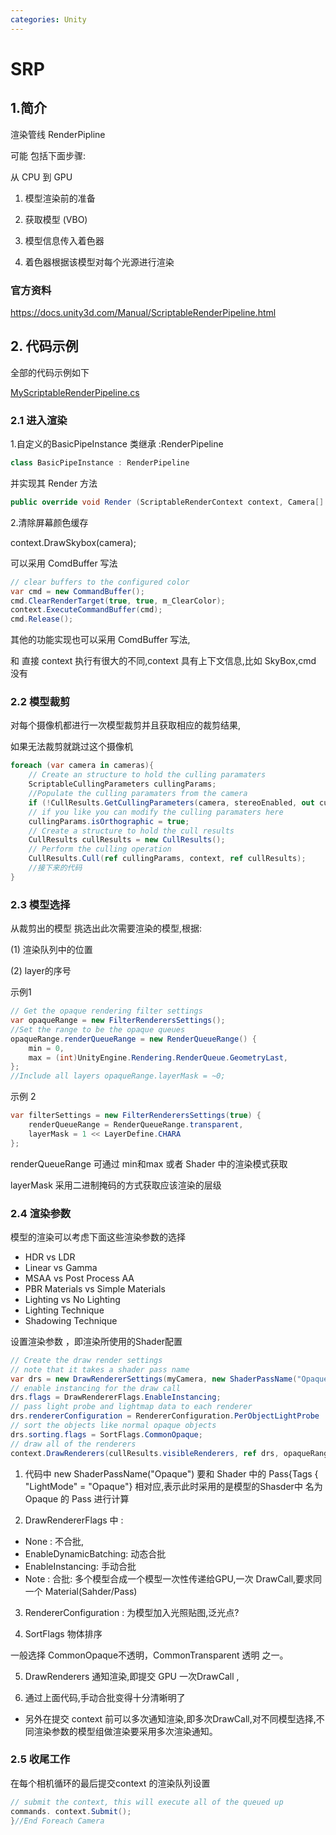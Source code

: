 ```yaml
---
categories: Unity
---
```



# SRP

## 1.简介

渲染管线 RenderPipline

可能 包括下面步骤:

从 CPU 到 GPU

1. 模型渲染前的准备

2. 获取模型 (VBO)

3. 模型信息传入着色器

4. 着色器根据该模型对每个光源进行渲染

   

### 官方资料

https://docs.unity3d.com/Manual/ScriptableRenderPipeline.html



## 2. 代码示例

全部的代码示例如下

[MyScriptableRenderPipeline.cs](https://github.com/wotakuro/CustomScriptRenderPipelineTest/blob/master/Assets/Scripts/MyScriptableRenderPipeline.cs)



### 2.1 进入渲染

1.自定义的BasicPipeInstance 类继承 :RenderPipeline

```c#
class BasicPipeInstance : RenderPipeline 
```

并实现其 Render 方法

```c#
public override void Render (ScriptableRenderContext context, Camera[] cameras)
```

2.清除屏幕颜色缓存

context.DrawSkybox(camera);

可以采用 ComdBuffer 写法

```c#
// clear buffers to the configured color        
var cmd = new CommandBuffer();        
cmd.ClearRenderTarget(true, true, m_ClearColor);       
context.ExecuteCommandBuffer(cmd);       
cmd.Release();
```

其他的功能实现也可以采用 ComdBuffer 写法,

和 直接 context 执行有很大的不同,context 具有上下文信息,比如 SkyBox,cmd 没有



### 2.2 模型裁剪

对每个摄像机都进行一次模型裁剪并且获取相应的裁剪结果,

如果无法裁剪就跳过这个摄像机

```c#
foreach (var camera in cameras){    
	// Create an structure to hold the culling paramaters    
	ScriptableCullingParameters cullingParams;
	//Populate the culling paramaters from the camera    
    if (!CullResults.GetCullingParameters(camera, stereoEnabled, out cullingParams))        continue;        
    // if you like you can modify the culling paramaters here
    cullingParams.isOrthographic = true;        
    // Create a structure to hold the cull results
    CullResults cullResults = new CullResults();
    // Perform the culling operation
    CullResults.Cull(ref cullingParams, context, ref cullResults);
    //接下来的代码
}
```



### 2.3 模型选择

从裁剪出的模型 挑选出此次需要渲染的模型,根据:

(1) 渲染队列中的位置

(2) layer的序号

示例1

```c#
// Get the opaque rendering filter settings 
var opaqueRange = new FilterRenderersSettings();
//Set the range to be the opaque queues
opaqueRange.renderQueueRange = new RenderQueueRange() {
    min = 0,
    max = (int)UnityEngine.Rendering.RenderQueue.GeometryLast,
};
//Include all layers opaqueRange.layerMask = ~0;
```

示例 2

```c#
var filterSettings = new FilterRenderersSettings(true) {
    renderQueueRange = RenderQueueRange.transparent,
    layerMask = 1 << LayerDefine.CHARA
};
```

renderQueueRange 可通过 min和max 或者 Shader 中的渲染模式获取

layerMask 采用二进制掩码的方式获取应该渲染的层级



### 2.4 渲染参数

模型的渲染可以考虑下面这些渲染参数的选择

- HDR vs LDR
- Linear vs Gamma
- MSAA vs Post Process AA
- PBR Materials vs Simple Materials
- Lighting vs No Lighting
- Lighting Technique
- Shadowing Technique

设置渲染参数  ，即渲染所使用的Shader配置

```c#
// Create the draw render settings
// note that it takes a shader pass name
var drs = new DrawRendererSettings(myCamera, new ShaderPassName("Opaque"));
// enable instancing for the draw call
drs.flags = DrawRendererFlags.EnableInstancing;
// pass light probe and lightmap data to each renderer
drs.rendererConfiguration = RendererConfiguration.PerObjectLightProbe | RendererConfiguration.PerObjectLightmaps;
// sort the objects like normal opaque objects
drs.sorting.flags = SortFlags.CommonOpaque;
// draw all of the renderers
context.DrawRenderers(cullResults.visibleRenderers, ref drs, opaqueRange);
```

1. 代码中 new ShaderPassName("Opaque") 要和 Shader 中的 Pass{Tags { "LightMode" = "Opaque"} 相对应,表示此时采用的是模型的Shasder中 名为 Opaque 的 Pass 进行计算

2. DrawRendererFlags 中 :

- None : 不合批,
- EnableDynamicBatching: 动态合批 
- EnableInstancing: 手动合批
- Note : 合批: 多个模型合成一个模型一次性传递给GPU,一次 DrawCall,要求同一个 Material(Sahder/Pass)

3. RendererConfiguration : 为模型加入光照贴图,泛光点?

4. SortFlags 物体排序

一般选择 CommonOpaque不透明，CommonTransparent 透明 之一。

5. DrawRenderers 通知渲染,即提交 GPU 一次DrawCall ,

6. 通过上面代码,手动合批变得十分清晰明了

- 另外在提交 context 前可以多次通知渲染,即多次DrawCall,对不同模型选择,不同渲染参数的模型组做渲染要采用多次渲染通知。



### 2.5 收尾工作

在每个相机循环的最后提交context 的渲染队列设置

```C#
// submit the context, this will execute all of the queued up
commands. context.Submit();
}//End Foreach Camera
```

